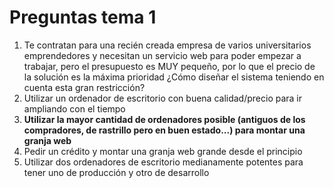 # Preguntas tema 1

1. Te contratan para una recién creada empresa de varios universitarios emprendedores y necesitan un servicio web para poder empezar a trabajar, pero el presupuesto es MUY pequeño, por lo que el precio de la solución es la máxima prioridad ¿Cómo diseñar el sistema teniendo en cuenta esta gran restricción?
  1. Utilizar un ordenador de escritorio con buena calidad/precio para ir ampliando con el tiempo
  2. **Utilizar la mayor cantidad de ordenadores posible (antiguos de los compradores, de rastrillo pero en buen estado...) para montar una granja web**
  3. Pedir un crédito y montar una granja web grande desde el principio
  4. Utilizar dos ordenadores de escritorio medianamente potentes para tener uno de producción y otro de desarrollo
